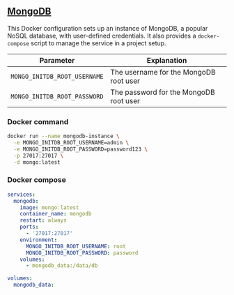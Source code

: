 ## [MongoDB](https://hub.docker.com/_/mongo)

This Docker configuration sets up an instance of MongoDB, a popular NoSQL database, with user-defined credentials. It also provides a `docker-compose` script to manage the service in a project setup.

| **Parameter**                | **Explanation**                                         |
| ---------------------------- | ------------------------------------------------------- |
| `MONGO_INITDB_ROOT_USERNAME` | The username for the MongoDB root user |
| `MONGO_INITDB_ROOT_PASSWORD` | The password for the MongoDB root user |

### Docker command

```bash
docker run --name mongodb-instance \
  -e MONGO_INITDB_ROOT_USERNAME=admin \
  -e MONGO_INITDB_ROOT_PASSWORD=password123 \
  -p 27017:27017 \
  -d mongo:latest
```

### Docker compose

```yaml
services:
  mongodb:
    image: mongo:latest
    container_name: mongodb
    restart: always
    ports:
      - '27017:27017'
    environment:
      MONGO_INITDB_ROOT_USERNAME: root
      MONGO_INITDB_ROOT_PASSWORD: password
    volumes:
      - mongodb_data:/data/db

volumes:
  mongodb_data:
```
